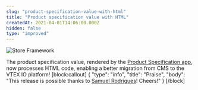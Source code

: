```yaml
---
slug: "product-specification-value-with-html"
title: "Product specification value with HTML"
createdAt: 2021-04-01T14:06:00.000Z
hidden: false
type: "improved"
---
```


![Store Framework](https://img.shields.io/badge/-Store%20Framework-red)

The product specification value, rendered by the [Product Specification app](https://developers.vtex.com/vtex-developer-docs/docs/vtex-product-specifications), now processes HTML code, enabling a better migration from CMS to the VTEX IO platform!
[block:callout]
{
  "type": "info",
  "title": "Praise",
  "body": "This release is possible thanks to [Samuel Rodrigues](https://github.com/SamuelRodriguess)! Cheers!"
}
[/block]